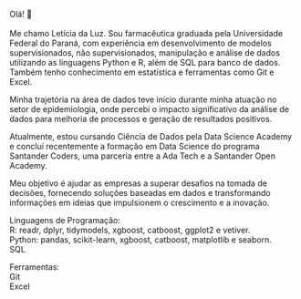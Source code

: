 Olá! 👋
<br><br> Me chamo Letícia da Luz. Sou farmacêutica graduada pela Universidade Federal do Paraná, com experiência em desenvolvimento de modelos supervisionados, não supervisionados, manipulação e análise de dados utilizando as linguagens Python e R, além de SQL para banco de dados. Também tenho conhecimento em estatística e ferramentas como Git e Excel.

Minha trajetória na área de dados teve início durante minha atuação no setor de epidemiologia, onde percebi o impacto significativo da análise de dados para melhoria de processos e geração de resultados positivos.

Atualmente, estou cursando Ciência de Dados pela Data Science Academy e concluí recentemente a formação em Data Science do programa Santander Coders, uma parceria entre a Ada Tech e a Santander Open Academy.

Meu objetivo é ajudar as empresas a superar desafios na tomada de decisões, fornecendo soluções baseadas em dados e transformando informações em ideias que impulsionem o crescimento e a inovação.

Linguagens de Programação:    
R: readr, dplyr, tidymodels, xgboost, catboost, ggplot2 e vetiver.  
Python: pandas, scikit-learn, xgboost, catboost, matplotlib e seaborn.  
SQL  

Ferramentas:  
Git  
Excel    

